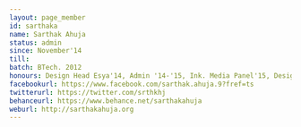 ```yaml
---
layout: page_member
id: sarthaka
name: Sarthak Ahuja
status: admin
since: November'14
till: 
batch: BTech. 2012
honours: Design Head Esya'14, Admin '14-'15, Ink. Media Panel'15, Design Head Research Showcase'15, Esya'13 Design Team
facebookurl: https://www.facebook.com/sarthak.ahuja.9?fref=ts
twitterurl: https://twitter.com/srthkhj
behanceurl: https://www.behance.net/sarthakahuja
weburl: http://sarthakahuja.org
---
```

